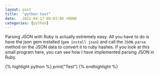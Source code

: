 ```yaml
---
layout: post
title:  "python test"
date:   2021-04-17 00:03:00 +0000
categories: [python]
---
```


Parsing JSON with Ruby is actually extremely easy. All you have to do is have the json gem installed (`gem install json`) and call the `JSON.parse` method on the JSON data to convert it to ruby hashes. If you look at this small program here, you can see how I have implemented parsing JSON in Ruby.

{% highlight python %}
print("Test")
{% endhighlight %}
